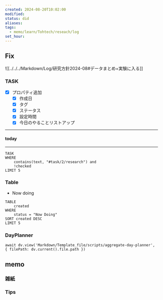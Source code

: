 ```yaml
---
created: 2024-08-20T10:02:00
modified: 
status: did
aliases: 
tags:
  - memo/learn/Tohtech/reseach/log
set_hour:
---
```

## Fix
![[../../../Markdown/Log/研究方針2024-08#データまとめ+実験に入る]]
### TASK
- [x] プロパティ追加
	- [x] 作成日
	- [x] タグ
	- [x] ステータス
	- [x] 設定時間
	- [x] 今日のやることリストアップ
---
#### today
---
```dataview
TASK
WHERE 
	contains(text, "#task/2/research") and
	!checked
LIMIT 5
```
### Table
- Now doing
```dataview
TABLE
	created
WHERE
	status = "Now Doing"
SORT created DESC
LIMIT 5
```
### DayPlanner
```dataviewjs
await dv.view('Markdown/Template_file/scripts/aggregate-day-planner', { filePath: dv.current().file.path })
```
## memo
### 雑紙
### Tips